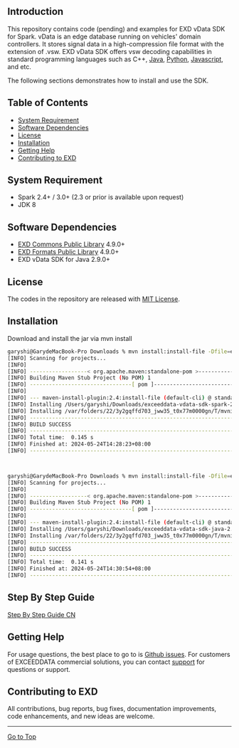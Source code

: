 
## Introduction
This repository contains code (pending) and examples for EXD vData SDK for Spark.  vData is an edge database running on vehicles' domain controllers.  It stores signal data in a high-compression file format with the extension of .vsw.  EXD vData SDK offers vsw decoding capabilities in standard programming languages such as C++, [Java](https://github.com/exceeddata/sdk-vdata-java), [Python](https://github.com/exceeddata/sdk-vdata-python), [Javascript](https://github.com/exceeddata/sdk-vdata-javascript), and etc.  

The following sections demonstrates how to install and use the SDK.

## Table of Contents
- [System Requirement](#system-requirement)
- [Software Dependencies](#software-dependencies)
- [License](#license)
- [Installation](#installation)
- [Getting Help](#getting-help)
- [Contributing to EXD](#contributing-to-exd)

## System Requirement
- Spark 2.4+ / 3.0+ (2.3 or prior is available upon request) 
- JDK 8

## Software Dependencies
- [EXD Commons Public Library](https://github.com/exceeddata/commons-public/) 4.9.0+
- [EXD Formats Public Library](https://github.com/exceeddata/formats-public/) 4.9.0+
- EXD vData SDK for Java 2.9.0+
  
## License
The codes in the repository are released with [MIT License](LICENSE).

## Installation
Download and install the jar via mvn install 

```sh
garyshi@GarydeMacBook-Pro Downloads % mvn install:install-file -Dfile=exceeddata-vdata-sdk-spark-2.8.3-hadoop-3.0.0-cdh6.3.4-spark-2.4.0-cdh6.3.4.jar -DgroupId=com.exceeddata.sdk -DartifactId=vdata-sdk-spark_v2_4 -Dversion=2.8.3-hadoop-3.0.0-cdh6.3.4-spark-2.4.0-cdh6.3.4 -Dpackaging=jar
[INFO] Scanning for projects...
[INFO] 
[INFO] ------------------< org.apache.maven:standalone-pom >-------------------
[INFO] Building Maven Stub Project (No POM) 1
[INFO] --------------------------------[ pom ]---------------------------------
[INFO] 
[INFO] --- maven-install-plugin:2.4:install-file (default-cli) @ standalone-pom ---
[INFO] Installing /Users/garyshi/Downloads/exceeddata-vdata-sdk-spark-2.8.3-hadoop-3.0.0-cdh6.3.4-spark-2.4.0-cdh6.3.4.jar to /Users/garyshi/.m2/repository/com/exceeddata/sdk/vdata-sdk-spark_v2_4/2.8.3-hadoop-3.0.0-cdh6.3.4-spark-2.4.0-cdh6.3.4/vdata-sdk-spark_v2_4-2.8.3-hadoop-3.0.0-cdh6.3.4-spark-2.4.0-cdh6.3.4.jar
[INFO] Installing /var/folders/22/3y2gqffd703_jww35_t0x77m0000gn/T/mvninstall16257380440343494835.pom to /Users/garyshi/.m2/repository/com/exceeddata/sdk/vdata-sdk-spark_v2_4/2.8.3-hadoop-3.0.0-cdh6.3.4-spark-2.4.0-cdh6.3.4/vdata-sdk-spark_v2_4-2.8.3-hadoop-3.0.0-cdh6.3.4-spark-2.4.0-cdh6.3.4.pom
[INFO] ------------------------------------------------------------------------
[INFO] BUILD SUCCESS
[INFO] ------------------------------------------------------------------------
[INFO] Total time:  0.145 s
[INFO] Finished at: 2024-05-24T14:28:23+08:00
[INFO] ------------------------------------------------------------------------



garyshi@GarydeMacBook-Pro Downloads % mvn install:install-file -Dfile=exceeddata-vdata-sdk-java-2.8.3.jar  -DgroupId=com.exceeddata.sdk -DartifactId=vdata-sdk-java -Dversion=2.8.3 -Dpackaging=jar
[INFO] Scanning for projects...
[INFO] 
[INFO] ------------------< org.apache.maven:standalone-pom >-------------------
[INFO] Building Maven Stub Project (No POM) 1
[INFO] --------------------------------[ pom ]---------------------------------
[INFO] 
[INFO] --- maven-install-plugin:2.4:install-file (default-cli) @ standalone-pom ---
[INFO] Installing /Users/garyshi/Downloads/exceeddata-vdata-sdk-java-2.8.3.jar to /Users/garyshi/.m2/repository/com/exceeddata/sdk/vdata-sdk-java/2.8.3/vdata-sdk-java-2.8.3.jar
[INFO] Installing /var/folders/22/3y2gqffd703_jww35_t0x77m0000gn/T/mvninstall4040870039845949465.pom to /Users/garyshi/.m2/repository/com/exceeddata/sdk/vdata-sdk-java/2.8.3/vdata-sdk-java-2.8.3.pom
[INFO] ------------------------------------------------------------------------
[INFO] BUILD SUCCESS
[INFO] ------------------------------------------------------------------------
[INFO] Total time:  0.141 s
[INFO] Finished at: 2024-05-24T14:30:54+08:00
[INFO] ------------------------------------------------------------------------

```

## Step By Step Guide
[Step By Step Guide CN](guide_cn.md)

## Getting Help
For usage questions, the best place to go to is [Github issues](https://github.com/exceeddata/sdk-vdata-spark/issues). For customers of EXCEEDDATA commercial solutions, you can contact [support](mailto:support@smartsct.com) for questions or support.

## Contributing to EXD
All contributions, bug reports, bug fixes, documentation improvements, code enhancements, and new ideas are welcome.

<hr>

[Go to Top](#table-of-contents)
